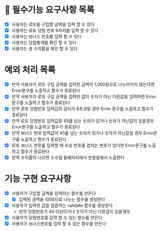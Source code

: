 # 🚗 필수기능 요구사항 목록
- [x] 사용자는 로또를 구입할 금액을 입력 할 수 있다
- [x] 사용자는 로또 당첨 번호 6자리를 입력 할 수 있다
- [x] 사용자는 보너스 번호를 입력 할 수 있다
- [x] 사용자는 당첨통계를 확인 할 수 있다
- [x] 사용자는 총 수익률을 확인 할 수 있다

# 예외 처리 목록
- [x] 만약 사용자가 로또 구입 금액을 입력한 금액이 1,000원으로 나누어지지 않는다면 Error문구를 노출하고 함수가 종료된다
- [x] 만약 사용자가 로또 구입 금액을 입력한 값이 숫자가 아닌 다른값을 입력하면 Error문구를 노출하고 함수가 종료된다
- [x] 만약 로또 당첨번호 입력값의 길이가 6초과일 경우 Error 문구를 노출하고 함수가 종료된다
- [x] 만약 로또 당첨번호 입력값중 45를 넘는 숫자가 있거나 숫자가 아닌값이 있을경우 Error문구를 노출하고 함수가 종료된다
- [x] 만약 보너스 번호 입력값이 45를 넘는 숫자가 있거나 숫자가 아닌값일 경우 Error문구를 노출하고 함수가 종료된다
- [x] 로또 보너스 번호를 입력할 때 우승 번호중 겹치는 번호가 있다면 Error문구를 노출하고 함수가 종료된다
- [x] 만약 수익률이 나오면 소수점 둘째자리에서 반올림해서 노출한다

# 기능 구현 요구사항
- [x] 사용자가 구입할 금액을 입력하는 함수를 만든다
  - [x] 입력된 금액을 1000으로 나누는 함수를 생성한다
- [x] 사용자가 입력한 값을 검증하는 validate 함수를 생성한다
  - 만약 당첨번호가 45 이상이거나 숫자가 아닌 다른값이 있을경우
- [x] 사용자가 당첨번호를 입력 할 수 있는 함수를 만든다
- [x] 사용자가 보너스번호를 입력 할 수 있는 함수를 만든다
